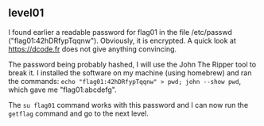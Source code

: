 ## level01

I found earlier a readable password for flag01 in the file /etc/passwd ("flag01:42hDRfypTqqnw"). Obviously, it is encrypted. A quick look at https://dcode.fr does not give anything convincing.

The password being probably hashed, I will use the John The Ripper tool to break it. I installed the software on my machine (using homebrew) and ran the commands: ```echo "flag01:42hDRfypTqqnw" > pwd; john --show pwd```, which gave me "flag01:abcdefg".

The ```su flag01``` command works with this password and I can now run the ```getflag``` command and go to the next level.